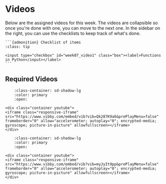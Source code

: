 # Videos

Below are the assigned videos for this week. 
The videos are collapsible so once you're done with one, you can move to the next one.
In the sidebar on the right, you can use the checklists to keep track of what's done.

````{margin}
```{admonition} Checklist of items
:class: tip

<input type="checkbox" id="week07_video1" class="box"><label>Functions in Python</input></label>
```
````
## Required Videos

```{dropdown} 7.1: Functions in Python
    :class-container: sd-shadow-lg
    :color: primary
    :open:

<div class="container youtube">
<iframe class="responsive-iframe" src="https://www.vibby.com/embed/vib?vib=Qk287K9a6&prePlayMenu=false" frameborder="0" allow="accelerometer; autoplay="0"; encrypted-media; gyroscope; picture-in-picture" allowfullscreen></iframe>
</div>
```

```{dropdown} 7.2: Conditionals and Comparisons in Python
    :class-container: sd-shadow-lg
    :color: primary
    :open:

<div class="container youtube">
<iframe class="responsive-iframe" src="https://www.vibby.com/embed/vib?vib=myJyIt9pp&prePlayMenu=false" frameborder="0" allow="accelerometer; autoplay="0"; encrypted-media; gyroscope; picture-in-picture" allowfullscreen></iframe>
</div>
```


